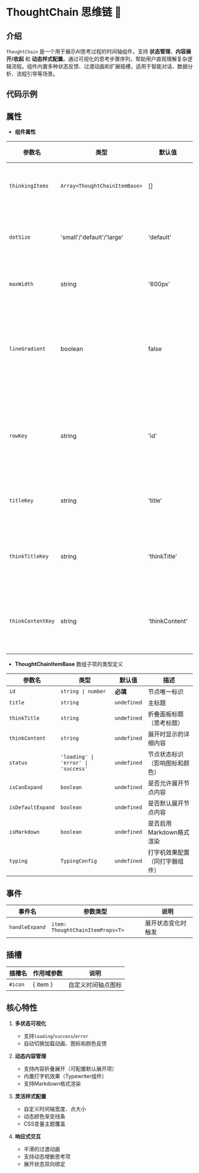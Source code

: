 # ThoughtChain 思维链 🔗

## 介绍

`ThoughtChain` 是一个用于展示AI思考过程的时间轴组件，支持 **状态管理**、**内容展开/收起** 和 **动态样式配置**。通过可视化的思考步骤序列，帮助用户直观理解复杂逻辑流程。组件内置多种状态反馈、过渡动画和扩展插槽，适用于智能对话、数据分析、流程引导等场景。

## 代码示例

<demo src="./demos/base.vue"></demo>

<demo src="./demos/dot-size.vue"></demo>

<demo src="./demos/max-width.vue"></demo>

<demo src="./demos/key-label.vue"></demo>

<demo src="./demos/solt.vue"></demo>

<demo src="./demos/handle-expand.vue"></demo>

<!-- <demo src="./demos/status-key-test.vue"></demo> -->

## 属性

- **组件属性**

| 参数名         | 类型                  | 默认值          | 描述                                                                 |
|----------------|-----------------------|-----------------|----------------------------------------------------------------------|
| `thinkingItems`  | `Array<ThoughtChainItemBase>`    | []              | 思考项数组                                                           |
| `dotSize`        | 'small'/'default'/'large' | 'default'     | 时间轴点大小                                                        |
| `maxWidth`       | string                | '600px'        | 最大宽度                                                             |
| `lineGradient`   | boolean               | false           | 是否启用线条颜色渐变                                                 |
| `rowKey`         | string                | 'id'            | 数据项唯一标识字段                                                   |
| `titleKey`       | string                | 'title'         | 标题字段名                                                           |
| `thinkTitleKey`  | string                | 'thinkTitle'    | 思考标题字段名                                                       |
| `thinkContentKey` | string                | 'thinkContent'  | 思考内容字段名                                                       |

- **ThoughtChainItemBase** 数组子项的类型定义

| 参数名           | 类型                          | 默认值       | 描述                          |
|------------------|-------------------------------|--------------|-------------------------------|
| `id`             | `string \| number`            | **必填**     | 节点唯一标识                  |
| `title`          | `string`                      | `undefined`  | 主标题                        |
| `thinkTitle`     | `string`                      | `undefined`  | 折叠面板标题（思考标题）      |
| `thinkContent`   | `string`                      | `undefined`  | 展开时显示的详细内容          |
| `status`         | `'loading' \| 'error' \| 'success'` | `undefined` | 节点状态标识（影响图标和颜色） |
| `isCanExpand`    | `boolean`                     | `undefined`  | 是否允许展开节点内容          |
| `isDefaultExpand`| `boolean`                     | `undefined`  | 是否默认展开节点内容          |
| `isMarkdown`     | `boolean`                     | `undefined`  | 是否启用Markdown格式渲染      |
| `typing`         | `TypingConfig`                | `undefined`  | 打字机效果配置（同打字器组件）|

## 事件

| 事件名       | 参数类型              | 说明                     |
|--------------|-----------------------|--------------------------|
| `handleExpand` | `item: ThoughtChainItemProps<T>`        | 展开状态变化时触发       |

## 插槽

| 插槽名       | 作用域参数       | 说明                     |
|--------------|------------------|--------------------------|
| `#icon`         | \{ item \}         | 自定义时间轴点图标       |

## 核心特性

1. **多状态可视化**
   - 支持`loading`/`success`/`error`
   - 自动切换加载动画、图标和颜色反馈

2. **动态内容管理**
   - 支持内容折叠展开（可配置默认展开项）
   - 内置打字机效果（Typewriter组件）
   - 支持Markdown格式渲染

3. **灵活样式配置**
   - 自定义时间轴宽度、点大小
   - 动态颜色渐变线条
   - CSS变量主题覆盖

4. **响应式交互**
   - 平滑的过渡动画
   - 支持动态增删思考项
   - 展开状态双向绑定
